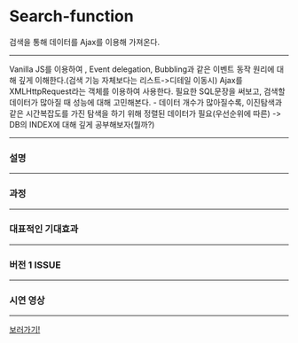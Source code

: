 # Search-function
검색을 통해 데이터를 Ajax를 이용해 가져온다.

----------
Vanilla JS를 이용하여 , Event delegation, Bubbling과 같은 이벤트 동작 원리에 대해 깊게 이해한다.(검색 기능 자체보다는 리스트->디테일 이동시)
Ajax를 XMLHttpRequest라는 객체를 이용하여 사용한다.
필요한 SQL문장을 써보고, 검색할 데이터가 많아질 때 성능에 대해 고민해본다. - 데이터 개수가 많아질수록, 이진탐색과 같은 시간복잡도를 가진
 탐색을 하기 위해 정렬된 데이터가 필요(우선순위에 따른) -> DB의 INDEX에 대해 깊게 공부해보자(뭘까?)

-----------

### 설명

------------

### 과정
------------

### 대표적인 기대효과
---------------

### 버전 1 ISSUE

--------------

### 시연 영상

-------------

[보러가기!][link]

[link]: https://www.youtube.com/watch?v=585NI8dSN0M "Go perfect-sliding"
